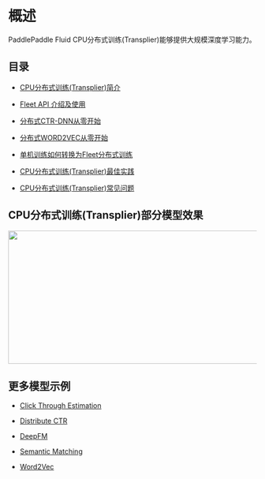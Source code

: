 
# 概述
PaddlePaddle Fluid CPU分布式训练(Transplier)能够提供大规模深度学习能力。


## 目录
- [CPU分布式训练(Transplier)简介](transpiler_cpu.md)
- [Fleet API 介绍及使用](fleet_api.md)

- [分布式CTR-DNN从零开始](https://github.com/PaddlePaddle/Fleet/blob/develop/examples/distribute_ctr/README.md)
- [分布式WORD2VEC从零开始](https://github.com/PaddlePaddle/Fleet/blob/develop/examples/word2vec/README.md)
- [单机训练如何转换为Fleet分布式训练](local_to_fleet.md)

- [CPU分布式训练(Transplier)最佳实践](best_practice.md)
- [CPU分布式训练(Transplier)常见问题](faq.md)

## CPU分布式训练(Transplier)部分模型效果

<p align="center">
<img align="center" src="../../images/fleet_ps_benchmark_refine.png" height="270px" width="940px">
<p>


## 更多模型示例
- [Click Through Estimation](https://github.com/PaddlePaddle/Fleet/tree/develop/examples/ctr)

- [Distribute CTR](https://github.com/PaddlePaddle/Fleet/tree/develop/examples/distribute_ctr)

- [DeepFM](https://github.com/PaddlePaddle/Fleet/tree/develop/examples/deepFM)

- [Semantic Matching](https://github.com/PaddlePaddle/Fleet/tree/develop/examples/simnet_bow)

- [Word2Vec](https://github.com/PaddlePaddle/Fleet/tree/develop/examples/word2vec)
